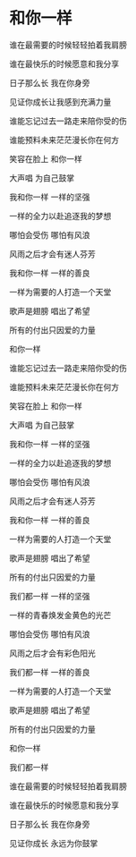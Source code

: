 # 和你一样


谁在最需要的时候轻轻拍着我肩膀   

谁在最快乐的时候愿意和我分享

日子那么长 我在你身旁  

见证你成长让我感到充满力量

谁能忘记过去一路走来陪你受的伤

谁能预料未来茫茫漫长你在何方

笑容在脸上 和你一样   

大声唱 为自己鼓掌   

我和你一样 一样的坚强  

一样的全力以赴追逐我的梦想

哪怕会受伤 哪怕有风浪   

风雨之后才会有迷人芬芳   

我和你一样 一样的善良   

一样为需要的人打造一个天堂   

歌声是翅膀 唱出了希望   

所有的付出只因爱的力量  

和你一样   


谁能忘记过去一路走来陪你受的伤   

谁能预料未来茫茫漫长你在何方  

笑容在脸上 和你一样   

大声唱 为自己鼓掌   

我和你一样 一样的坚强   

一样的全力以赴追逐我的梦想   

哪怕会受伤 哪怕有风浪   

风雨之后才会有迷人芬芳   

我和你一样 一样的善良   

一样为需要的人打造一个天堂   

歌声是翅膀 唱出了希望   

所有的付出只因爱的力量   

我们都一样 一样的坚强   

一样的青春焕发金黄色的光芒

哪怕会受伤 哪怕有风浪   

风雨之后才会有彩色阳光   

我们都一样 一样的善良   

一样为需要的人打造一个天堂   

歌声是翅膀 唱出了希望   

所有的付出只因爱的力量

和你一样   

我们都一样   

谁在最需要的时候轻轻拍着我肩膀   

谁在最快乐的时候愿意和我分享   

日子那么长 我在你身旁

见证你成长   永远为你鼓掌
